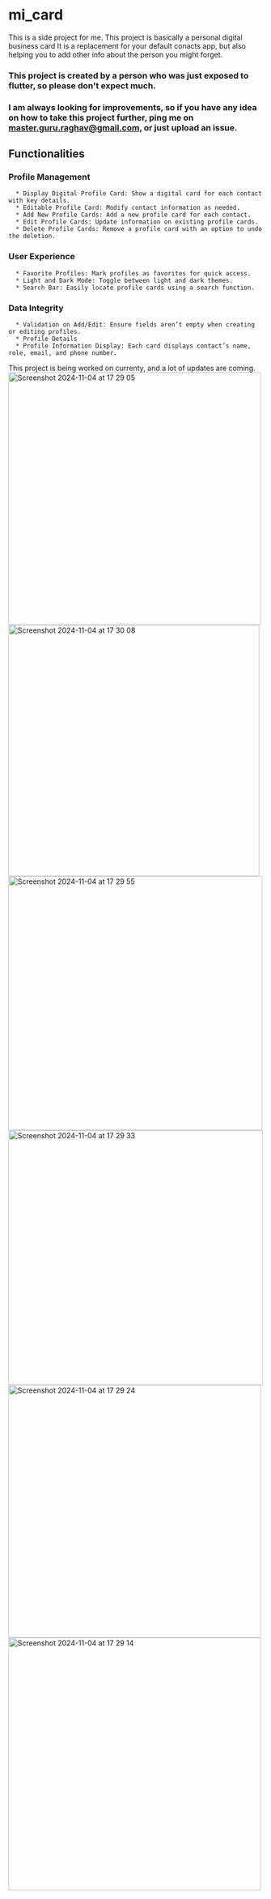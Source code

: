 # mi_card

This is a side project for me. 
This project is basically a personal digital business card
It is a replacement for your default conacts app, but also helping you to add other info about the person you might forget.

### This project is created by a person who was just exposed to flutter, so please don't expect much.


### I am always looking for improvements, so if you have any idea on how to take this project further, ping me on master.guru.raghav@gmail.com, or just upload an issue.

## Functionalities
   ### Profile Management
      * Display Digital Profile Card: Show a digital card for each contact with key details.
      * Editable Profile Card: Modify contact information as needed.
      * Add New Profile Cards: Add a new profile card for each contact.
      * Edit Profile Cards: Update information on existing profile cards.
      * Delete Profile Cards: Remove a profile card with an option to undo the deletion.
   ### User Experience
      * Favorite Profiles: Mark profiles as favorites for quick access.
      * Light and Dark Mode: Toggle between light and dark themes.
      * Search Bar: Easily locate profile cards using a search function.
   ### Data Integrity
      * Validation on Add/Edit: Ensure fields aren’t empty when creating or editing profiles.
      * Profile Details
      * Profile Information Display: Each card displays contact’s name, role, email, and phone number.

This project is being worked on currenty, and a lot of updates are coming.
<img width="499" alt="Screenshot 2024-11-04 at 17 29 05" src="https://github.com/user-attachments/assets/9604bb9b-200b-400e-81d1-b62885ee6f9f">
<img width="496" alt="Screenshot 2024-11-04 at 17 30 08" src="https://github.com/user-attachments/assets/faaa1c1b-d8e8-4f11-8ac3-35ee39fa2ea8">
<img width="502" alt="Screenshot 2024-11-04 at 17 29 55" src="https://github.com/user-attachments/assets/14158058-0933-48d2-831e-32b6b681a66b">
<img width="503" alt="Screenshot 2024-11-04 at 17 29 33" src="https://github.com/user-attachments/assets/d3bcf0b3-9f66-4c20-b2f2-fed7ab155412">
<img width="499" alt="Screenshot 2024-11-04 at 17 29 24" src="https://github.com/user-attachments/assets/d2a56867-7100-48d5-93bb-5b48bbcb4991">
<img width="499" alt="Screenshot 2024-11-04 at 17 29 14" src="https://github.com/user-attachments/assets/855d4364-2bb0-46ff-9a58-2d7f6af77150">
